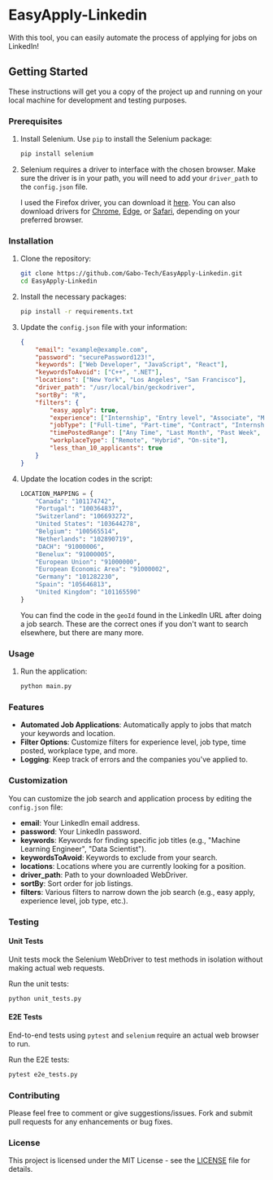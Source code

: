 # EasyApply-Linkedin

With this tool, you can easily automate the process of applying for jobs on LinkedIn!

## Getting Started

These instructions will get you a copy of the project up and running on your local machine for development and testing purposes.

### Prerequisites

1. Install Selenium. Use `pip` to install the Selenium package:
    ```sh
    pip install selenium
    ```

2. Selenium requires a driver to interface with the chosen browser. Make sure the driver is in your path, you will need to add your `driver_path` to the `config.json` file.

    I used the Firefox driver, you can download it [here](https://github.com/mozilla/geckodriver/releases). You can also download drivers for [Chrome](https://sites.google.com/a/chromium.org/chromedriver/downloads), [Edge](https://developer.microsoft.com/en-us/microsoft-edge/tools/webdriver/), or [Safari](https://webkit.org/blog/6900/webdriver-support-in-safari-10/), depending on your preferred browser.

### Installation

1. Clone the repository:
    ```sh
    git clone https://github.com/Gabo-Tech/EasyApply-Linkedin.git
    cd EasyApply-Linkedin
    ```

2. Install the necessary packages:
    ```sh
    pip install -r requirements.txt
    ```

3. Update the `config.json` file with your information:
    ```json
    {
        "email": "example@example.com",
        "password": "securePassword123!",
        "keywords": ["Web Developer", "JavaScript", "React"],
        "keywordsToAvoid": ["C++", ".NET"],
        "locations": ["New York", "Los Angeles", "San Francisco"],
        "driver_path": "/usr/local/bin/geckodriver",
        "sortBy": "R",
        "filters": {
            "easy_apply": true,
            "experience": ["Internship", "Entry level", "Associate", "Mid-Senior level", "Director", "Executive"],
            "jobType": ["Full-time", "Part-time", "Contract", "Internship", "Temporary"],
            "timePostedRange": ["Any Time", "Last Month", "Past Week", "Past 24 hours"],
            "workplaceType": ["Remote", "Hybrid", "On-site"],
            "less_than_10_applicants": true
        }
    }
    ```

4. Update the location codes in the script:
    ```python
    LOCATION_MAPPING = {
        "Canada": "101174742",
        "Portugal": "100364837",
        "Switzerland": "106693272",
        "United States": "103644278",
        "Belgium": "100565514",
        "Netherlands": "102890719",
        "DACH": "91000006",
        "Benelux": "91000005",
        "European Union": "91000000",
        "European Economic Area": "91000002",
        "Germany": "101282230",
        "Spain": "105646813",
        "United Kingdom": "101165590"
    }
    ```
    You can find the code in the `geoId` found in the LinkedIn URL after doing a job search. These are the correct ones if you don't want to search elsewhere, but there are many more.

### Usage

1. Run the application:
    ```sh
    python main.py
    ```

### Features

- **Automated Job Applications**: Automatically apply to jobs that match your keywords and location.
- **Filter Options**: Customize filters for experience level, job type, time posted, workplace type, and more.
- **Logging**: Keep track of errors and the companies you've applied to.

### Customization

You can customize the job search and application process by editing the `config.json` file:
- **email**: Your LinkedIn email address.
- **password**: Your LinkedIn password.
- **keywords**: Keywords for finding specific job titles (e.g., "Machine Learning Engineer", "Data Scientist").
- **keywordsToAvoid**: Keywords to exclude from your search.
- **locations**: Locations where you are currently looking for a position.
- **driver_path**: Path to your downloaded WebDriver.
- **sortBy**: Sort order for job listings.
- **filters**: Various filters to narrow down the job search (e.g., easy apply, experience level, job type, etc.).

### Testing

#### Unit Tests

Unit tests mock the Selenium WebDriver to test methods in isolation without making actual web requests.

Run the unit tests:
```bash
python unit_tests.py
```

#### E2E Tests

End-to-end tests using `pytest` and `selenium` require an actual web browser to run.

Run the E2E tests:
```bash
pytest e2e_tests.py
```

### Contributing

Please feel free to comment or give suggestions/issues. Fork and submit pull requests for any enhancements or bug fixes.

### License

This project is licensed under the MIT License - see the [LICENSE](https://github.com/Gabo-Tech/EasyApply-Linkedin/blob/master/LICENCE) file for details.
